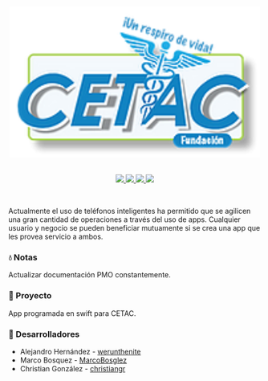 <div id="logo" style="text-align:center">
    <a href="https://www.cetac.mx/">
        <img src="assets/logo.png">
    </a>
</div>

<br>

<p align="center">
	<a href="https://drive.google.com/drive/folders/1pEm840WSkTF1aCQPSIZ8OZ3XMkkbB5z2?usp=sharing">
        <img src="https://img.shields.io/badge/semanales_semanales-yellow">
    </a>
    <a href="https://github.com/grchristian/retoequipo1/tree/main/Documentaci%C3%B3n">
        <img src="https://img.shields.io/badge/documentaci%C3%B3n-blue">
    </a>
    <a href="https://sharing.clickup.com/b/h/7-14112947-2/16eec74bc102ca0">
        <img src="https://img.shields.io/badge/-ClickUp-ff69b4">
    </a>
    <a href="https://github.com/grchristian/retoequipo1/tree/main/Xcode">
        <img src="https://img.shields.io/badge/proyecto_Xcode-orange">
    </a>
</p>

<br>

Actualmente el uso de teléfonos inteligentes ha permitido que se agilicen una gran cantidad de operaciones a través del uso de apps. Cualquier usuario y negocio se pueden beneficiar mutuamente si se crea una app que les provea servicio a ambos.

### 💧 Notas

Actualizar documentación PMO constantemente.

### 🚀 Proyecto

App programada en swift para CETAC.

### 💛 Desarrolladores

* Alejandro Hernández - [werunthenite](https://github.com/werunthenite)
* Marco Bosquez - [MarcoBosglez](https://github.com/MarcoBosglez)
* Christian González - [christiangr](https://github.com/grchristian)